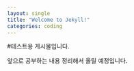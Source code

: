 ```yaml
---
layout: single
title: "Welcome to Jekyll!"
categories: coding
---
```


#테스트용 게시물입니다.

앞으로 공부하는 내용 정리해서 올릴 예정입니다.
